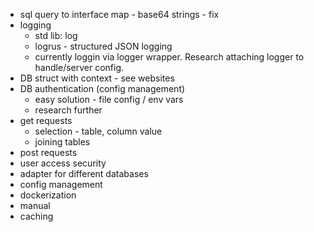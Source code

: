 - sql query to interface map - base64 strings - fix
- logging
  - std lib: log
  - logrus - structured JSON logging
  - currently loggin via logger wrapper. Research attaching logger to handle/server config.
- DB struct with context - see websites
- DB authentication (config management)
  - easy solution - file config / env vars
  - research further
- get requests
  - selection - table, column value
  - joining tables
- post requests
- user access security
- adapter for different databases
- config management
- dockerization
- manual
- caching

